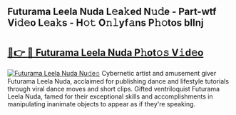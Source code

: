 ## Futurama Leela Nuda L𝚎a𝚔ed N𝚞𝚍e - Part-wtf Vi𝚍𝚎o L𝚎a𝚔s - H𝚘𝚝 O𝚗𝚕yf𝚊ns P𝚑𝚘tos blInj

# <h2><a href="http://kfc324.oniu.top/?m=Futurama+Leela+Nuda">🔗👉 🔴 Futurama Leela Nuda P𝚑ot𝚘𝚜 V𝚒d𝚎o</a></h2>

[![Futurama Leela Nuda Nu𝚍e𝚜](https://i.imgur.com/0qMVB7G.gif)](http://kfc324.oniu.top/?m=Futurama+Leela+Nuda)
Cybernetic artist and amusement giver Futurama Leela Nuda, acclaimed for publishing dance and lifestyle tutorials through viral dance moves and short clips. Gifted ventriloquist Futurama Leela Nuda, famed for their exceptional skills and accomplishments in manipulating inanimate objects to appear as if they're speaking.  
